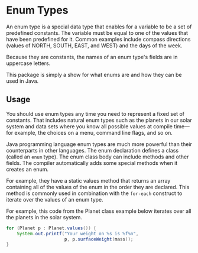 # Enum Types

An enum type is a special data type that enables for a variable to be a set of predefined constants.
The variable must be equal to one of the values that have been predefined for it.
Common examples include compass directions (values of NORTH, SOUTH, EAST, and WEST) and the days of the week.

Because they are constants, the names of an enum type's fields are in uppercase letters.

This package is simply a show for what enums are and how they can be used in Java.

## Usage

You should use enum types any time you need to represent a fixed set of constants.
That includes natural enum types such as the planets in our solar system and data sets where you know
all possible values at compile time—for example, the choices on a menu, command line flags, and so on.

Java programming language enum types are much more powerful than their counterparts in other languages.
The enum declaration defines a class (called an `enum` type).
The enum class body can include methods and other fields.
The compiler automatically adds some special methods when it creates an enum.

For example, they have a static values method that returns an array containing all of the values of the enum
in the order they are declared. This method is commonly used in combination with the `for-each` construct to
iterate over the values of an enum type.

For example, this code from the Planet class example below iterates over all the planets in the solar system.

``` java
for (Planet p : Planet.values()) {
    System.out.printf("Your weight on %s is %f%n",
                      p, p.surfaceWeight(mass));
}
```
